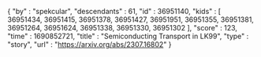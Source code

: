 {
  "by" : "spekcular",
  "descendants" : 61,
  "id" : 36951140,
  "kids" : [ 36951434, 36951415, 36951378, 36951427, 36951951, 36951355, 36951381, 36951264, 36951624, 36951338, 36951330, 36951302 ],
  "score" : 123,
  "time" : 1690852721,
  "title" : "Semiconducting Transport in LK99",
  "type" : "story",
  "url" : "https://arxiv.org/abs/2307.16802"
}
